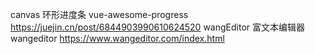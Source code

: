 canvas 环形进度条 vue-awesome-progress https://juejin.cn/post/6844903990610624520
wangEditor 富文本编辑器 wangeditor https://www.wangeditor.com/index.html
